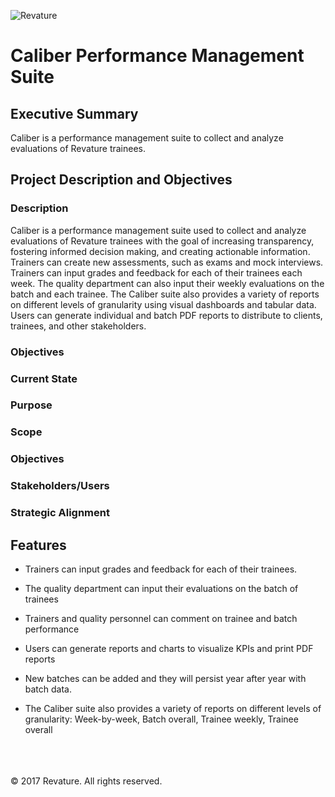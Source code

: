 ![Revature](https://github.com/pjw6193/caliber/blob/master/images/rev-brand.png) 

# Caliber Performance Management Suite

## Executive Summary
Caliber is a performance management suite to collect and analyze evaluations of Revature trainees. 

## Project Description and Objectives

### Description

Caliber is a performance management suite used to collect and analyze evaluations 
of Revature trainees with the goal of increasing transparency, fostering informed 
decision making, and creating actionable information. Trainers can create new 
assessments, such as exams and mock interviews. Trainers can input grades and 
feedback for each of their trainees each week. The quality department can also 
input their weekly evaluations on the batch and each trainee. The Caliber suite 
also provides a variety of reports on different levels of granularity using visual 
dashboards and tabular data. Users can generate individual and batch PDF reports 
to distribute to clients, trainees, and other stakeholders.

### Objectives
### Current State
### Purpose 
### Scope
### Objectives
### Stakeholders/Users
### Strategic Alignment


## Features <br>
* Trainers can input grades and feedback for each of their trainees. 
* The quality department can input their evaluations on the batch of trainees
* Trainers and quality personnel can comment on trainee and batch performance
* Users can generate reports and charts to visualize KPIs and print PDF reports
* New batches can be added and they will persist year after year with batch data.

* The Caliber suite also provides a variety of reports on different levels of granularity:
    Week-by-week, Batch overall, Trainee weekly, Trainee overall

<br/><br/><br/>
&copy; 2017 Revature. All rights reserved.
